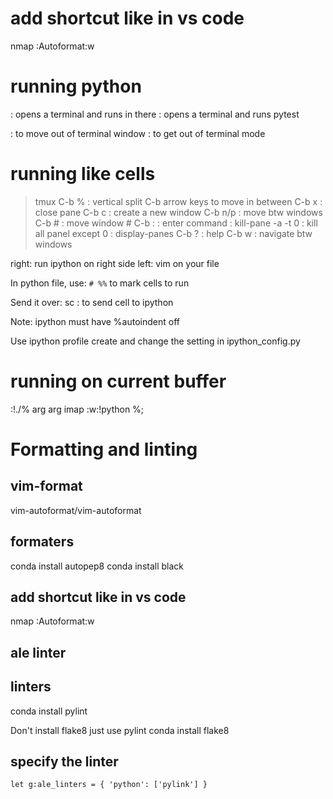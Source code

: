 # add shortcut like in vs code

nmap <S-A-f> <Esc>:Autoformat<CR>:w<CR>

# running python

<C-A-n> :  opens a terminal and runs in there
<C-A-m> :  opens a terminal and runs pytest

<C-w><C-w> : to move out of terminal window
<Esc>      : to get out of terminal mode

# running like cells

> tmux
C-b % : vertical split
C-b arrow keys to move in between
C-b x : close pane
C-b c : create a new window
C-b n/p : move btw windows
C-b # : move window #
C-b : : enter command
      : kill-pane -a -t 0
      :  kill all panel except 0
      : display-panes
C-b ? : help
C-b w : navigate btw windows

right: run ipython on right side
left:  vim on your file

In python file, use:
`# %%` to mark cells to run

Send it over:
<leader>sc : to send cell to ipython

Note: ipython must have %autoindent off

Use ipython profile create and
change the setting in ipython_config.py

# running on current buffer

:!./% arg arg<CR>
imap <F5> <Esc>:w<CR>:!python %;<CR>

# Formatting and linting
## vim-format

vim-autoformat/vim-autoformat

## formaters

conda install autopep8
conda install black

## add shortcut like in vs code

nmap <S-A-f> <Esc>:Autoformat<CR>:w<CR>

## ale linter

## linters 

conda install pylint

Don't install flake8 just use pylint
conda install flake8

## specify the linter

```
let g:ale_linters = { 'python': ['pylink'] }
```

